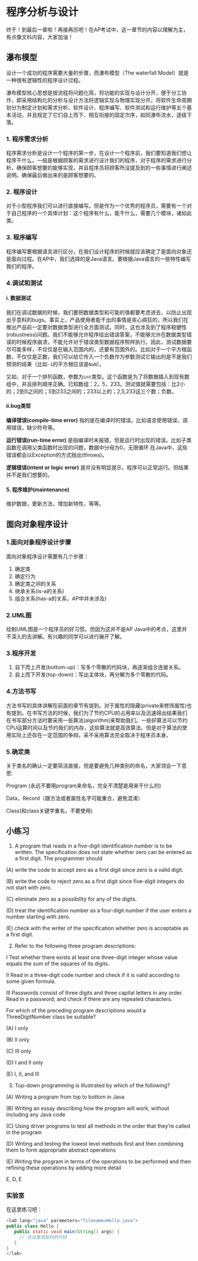 程序分析与设计
=====
终于！到最后一章啦！再接再厉吧！在AP考试中，这一章节的内容以理解为主，有点像文科内容，大家加油！

瀑布模型
-----
设计一个成功的程序需要大量的步骤，而瀑布模型（The waterfall Model）就是一种很有逻辑性的程序设计过程。

瀑布模型核心思想是按流程将问题化简，将功能的实现与设计分开，便于分工协作，即采用结构化的分析与设计方法将逻辑实现与物理实现分开。将软件生命周期划分为制定计划和需求分析、软件设计、程序编写、软件测试和运行维护等五个基本活动，并且规定了它们自上而下、相互衔接的固定次序，如同瀑布流水，逐级下落。

### 1. 程序需求分析

程序需求分析是设计一个程序的第一步，在设计一个程序前，我们要知道我们想让程序干什么。一般是根据顾客的需求进行设计我们的程序，对于程序的需求进行分析，确保顾客想要的能够实现，并且程序员将顾客所没提及到的一些事情进行阐述说明。确保最后做出来的是顾客想要的。


### 2. 程序设计
对于小型程序我们可以进行直接编写。但是作为一个优秀的程序员，需要有一个对于自己程序的一个具体计划：这个程序有什么，能干什么，需要几个模块，诸如此类。


### 3. 程序编写
程序编写要根据语言进行区分，在我们设计程序的时候就应该确定了是面向对象还是面向过程。在AP中，我们选择的是Java语言。要根据Java语言的一些特性编写我们的程序。

### 4.调试和测试
#### i. 数据测试
我们在调试数据的时候，我们要把数据类型和可能的值都要考虑进去，以防止出现出乎意料的bugs。事实上，产品使用者能干出的事情是丧心病狂的，所以我们在推出产品前一定要对数据类型进行全方面测试。同时，这也涉及到了程序稳健性(robustness)问题。我们不能够允许程序给出错误答案，不能够允许在数据类型错误的时候程序崩溃，不能允许对于错误类型数据程序照样执行。因此，测试数据要尽可能多样，不仅仅是在输入范围内的，还要有范围外的。比如对于一个平方根函数，不仅仅是正数，我们可以给它传入一个负数作为参数测试它输出的是不是我们预测的结果（比如`-1`的平方根应该是`NaN`）。

又如，对于一个排列函数，参数为`int`类型。这个函数是为了将数据插入到现有数组中，并且排列顺序正确。已知数组：2，5，233。测试值就需要包括：比2小的；2到5之间的；5到233之间的；233以上的；2,5,233这三个数；负数。

#### ii.bug类型
**编译错误(compile-time error)**
指的是在编译时的错误。比如语言使用错误，调用错误，缺少符号等。

**运行错误(run-time error)**
是指编译时未报错，但是运行时出现的错误。比如子类函数在调用父类函数时出现的问题，数据中分母为0，无限循环.在Java中，这些错误都会以Exception的方式抛出(throws)。

**逻辑错误(intent or logic error)**
是并没有明显提示，程序可以正常运行。但结果并不是我们想要的。

#### 5. 程序维护(maintenance)

维护数据，更新方法，增加新特性，等等。



面向对象程序设计
-----
### 1.面向对象程序设计步骤
面向对象程序设计需要有几个步骤：

1. 确定类
2. 确定行为
3. 确定类之间的关系
4. 继承关系(is-a的关系)
5. 组合关系(has-a的关系，AP中并未涉及)

### 2.UML图
绘制UML图是一个程序员的好习惯。但因为这并不是AP Java中的考点，这里并不深入的去讲解。有兴趣的同学可以进行展开了解。

### 3.程序开发
1. 自下而上开发(bottom-up)：写多个零散的代码块，再逐渐组合连接关系。
2. 自上而下开发(top-down)：写出主体块，再分解为多个零散的代码。

### 4.方法书写
方法书写的具体讲解在前面的章节有提到。对于属性的隐藏(private来修饰属性)也有提到。在书写方法的时候，我们为了节约CPU的占用率以及迅速得出结果我们在书写部分方法时要采用一些算法(algorithm)来帮助我们。一些好算法可以节约CPU运算时间以及节约我们的内存，这些算法就是高效算法。但是对于算法的使用实际上还存在一定范围的争辩。采不采用算法完全取决于程序员本身。

### 5.确定类
关于类名的确认一定要简洁直接，但是要避免几种类别的命名，大家领会一下意思:

Program (永远不要用program来命名，完全不清楚是用来干什么的)

Data，Record（跟方法或者属性名字可能重合，避免混淆）

Class(和class关键字重名，不要使用)

小练习
-----
1. A program that reads in a five-digit identification number is to be written. The
specification does not state whether zero can be entered as a first digit. The programmer
should

(A) write the code to accept zero as a first digit since zero is a valid digit.

(B) write the code to reject zero as a first digit since five-digit integers do not
start with zero.

(C) eliminate zero as a possibility for any of the digits.

(D) treat the identification number as a four-digit number if the user enters a
number starting with zero.

(E) check with the writer of the specification whether zero is acceptable as a
first digit.

2. Refer to the following three program descriptions:

I Test whether there exists at least one three-digit integer whose value equals
the sum of the squares of its digits.

II Read in a three-digit code number and check if it is valid according to some
given formula.

III Passwords consist of three digits and three capital letters in any order. Read
in a password, and check if there are any repeated characters.

For which of the preceding program descriptions would a ThreeDigitNumber
class be suitable?

(A) I only

(B) II only

(C) III only

(D) I and II only

(E) I, II, and III

3. Top-down programming is illustrated by which of the following?

(A) Writing a program from top to bottom in Java

(B) Writing an essay describing how the program will work, without including
any Java code

(C) Using driver programs to test all methods in the order that they’re called in
the program

(D) Writing and testing the lowest level methods first and then combining them
to form appropriate abstract operations

(E) Writing the program in terms of the operations to be performed and then
refining these operations by adding more detail

<cr type="hidden">E, D, E</cr>
### 实验室

在这里练习吧：
```java
<lab lang="java" parameters="filename=Hello.java">
public class Hello {
   public static void main(String[] args) {
     // 在这里添加你的代码
   }
}
</lab>
```